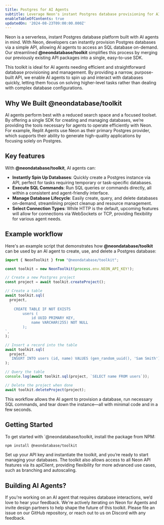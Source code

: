 ```yaml
---
title: Postgres for AI Agents
subtitle: Leverage Neon's instant Postgres database provisioning for AI agent development
enableTableOfContents: true
updatedOn: '2024-08-23T09:00:00.000Z'
---
```


Neon is a serverless, instant Postgres database platform built with AI agents in mind. With Neon, developers can instantly provision Postgres databases via a simple API, allowing AI agents to access an SQL database on-demand. Our streamlined **@neondatabase/toolkit** simplifies this process by merging our previously existing API packages into a single, easy-to-use SDK.

This toolkit is ideal for AI agents needing efficient and straightforward database provisioning and management. By providing a narrow, purpose-built API, we enable AI agents to spin up and interact with databases quickly, letting them focus on solving higher-level tasks rather than dealing with complex database configurations.

## Why We Built @neondatabase/toolkit

AI agents perform best with a reduced search space and a focused toolset. By offering a single SDK for creating and managing databases, we’re providing the tools necessary for agents to operate efficiently with Neon. For example, Replit Agents use Neon as their primary Postgres provider, which supports their ability to generate high-quality applications by focusing solely on Postgres.

## Key features

With **@neondatabase/toolkit**, AI agents can:

- **Instantly Spin Up Databases**: Quickly create a Postgres instance via API, perfect for tasks requiring temporary or task-specific databases.
- **Execute SQL Commands**: Run SQL queries or commands directly, all within a consistent and agent-friendly interface.
- **Manage Database Lifecycle**: Easily create, query, and delete databases on-demand, streamlining project cleanup and resource management.
- **Select Connection Types**: While HTTP is the default, upcoming features will allow for connections via WebSockets or TCP, providing flexibility for various agent needs.

## Example workflow

Here's an example script that demonstrates how **@neondatabase/toolkit** can be used by an AI agent to create, use, and delete a Postgres database:

```javascript
import { NeonToolkit } from "@neondatabase/toolkit";

const toolkit = new NeonToolkit(process.env.NEON_API_KEY!);

// Create a new Postgres project
const project = await toolkit.createProject();

// Create a table
await toolkit.sql(
  project,
  `
    CREATE TABLE IF NOT EXISTS
        users (
            id UUID PRIMARY KEY,
            name VARCHAR(255) NOT NULL
        );
`,
);

// Insert a record into the table
await toolkit.sql(
  project,
  `INSERT INTO users (id, name) VALUES (gen_random_uuid(), 'Sam Smith')`,
);

// Query the table
console.log(await toolkit.sql(project, `SELECT name FROM users`));

// Delete the project when done
await toolkit.deleteProject(project);
```

This workflow allows the AI agent to provision a database, run necessary SQL commands, and tear down the instance—all with minimal code and in a few seconds.

## Getting Started

To get started with `@neondatabase/toolkit, install the package from NPM:

```bash
npm install @neondatabase/toolkit
```

Set up your API key and instantiate the toolkit, and you’re ready to start managing your databases. The toolkit also allows access to all Neon API features via its apiClient, providing flexibility for more advanced use cases, such as branching and autoscaling.

## Building AI Agents?

If you're working on an AI agent that requires database interactions, we’d love to hear your feedback. We're actively iterating on Neon for Agents and invite design partners to help shape the future of this toolkit. Please file an issue on our GitHub repository, or reach out to us on Discord with any feedback.
